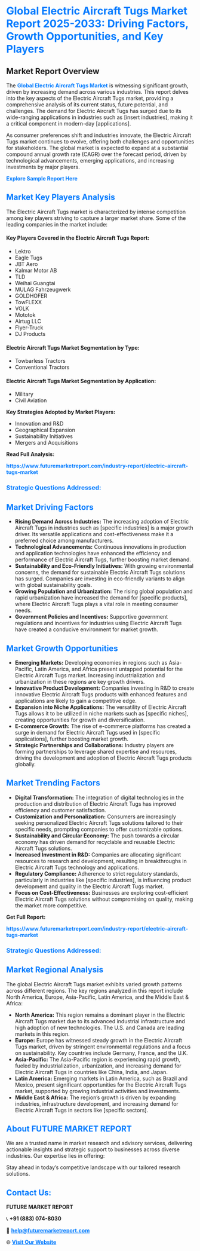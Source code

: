 <h1 style="color: #007BFF;">Global Electric Aircraft Tugs Market Report 2025-2033: Driving Factors, Growth Opportunities, and Key Players</h1>

<section id="overview">
<h2>Market Report Overview</h2>
<p>The <a href="https://www.futuremarketreport.com/industry-report/electric-aircraft-tugs-market" style="color: #007BFF; text-decoration: none;"><strong>Global Electric Aircraft Tugs Market</strong></a> is witnessing significant growth, driven by increasing demand across various industries. This report delves into the key aspects of the Electric Aircraft Tugs market, providing a comprehensive analysis of its current status, future potential, and challenges. The demand for Electric Aircraft Tugs has surged due to its wide-ranging applications in industries such as [insert industries], making it a critical component in modern-day [applications].</p>
<p>As consumer preferences shift and industries innovate, the Electric Aircraft Tugs market continues to evolve, offering both challenges and opportunities for stakeholders. The global market is expected to expand at a substantial compound annual growth rate (CAGR) over the forecast period, driven by technological advancements, emerging applications, and increasing investments by major players.</p>
</section>

<section id="overview">
<p><a href="https://www.futuremarketreport.com/request-sample/reportId=28161" style="color: #007BFF; text-decoration: none;"><strong>Explore Sample Report Here</strong></a></p>
</section>

<section id="key-players">
<h2 style="color: #007BFF;">Market Key Players Analysis</h2>
<p>The Electric Aircraft Tugs market is characterized by intense competition among key players striving to capture a larger market share. Some of the leading companies in the market include:</p>
<h4>Key Players Covered in the Electric Aircraft Tugs Report:</h4>
<ul><li>Lektro</li><li>Eagle Tugs</li><li>JBT Aero</li><li>Kalmar Motor AB</li><li>TLD</li><li>Weihai Guangtai</li><li>MULAG Fahrzeugwerk</li><li>GOLDHOFER</li><li>TowFLEXX</li><li>VOLK</li><li>Mototok</li><li>Airtug LLC</li><li>Flyer-Truck</li><li>DJ Products</li></ul>
<h4>Electric Aircraft Tugs Market Segmentation by Type:</h4>
<ul><li>Towbarless Tractors</li><li>Conventional Tractors</li></ul>

<h4>Electric Aircraft Tugs Market Segmentation by Application:</h4>
<ul><li>Military</li><li>Civil Aviation</li></ul>
<p><strong>Key Strategies Adopted by Market Players:</strong></p>
<ul>
<li>Innovation and R&D</li>
<li>Geographical Expansion</li>
<li>Sustainability Initiatives</li>
<li>Mergers and Acquisitions</li>
</ul>
</section>

<section>
<p><strong>Read Full Analysis: </strong></p><a href="https://www.futuremarketreport.com/industry-report/electric-aircraft-tugs-market" style="color: #007BFF; text-decoration: none;"><strong>https://www.futuremarketreport.com/industry-report/electric-aircraft-tugs-market</strong></a>
<h3 style="color: #007BFF;">Strategic Questions Addressed:</h3>
</section>

<section id="driving-factors">
<h2 style="color: #007BFF;">Market Driving Factors</h2>
<ul>
<li><strong>Rising Demand Across Industries:</strong> The increasing adoption of Electric Aircraft Tugs in industries such as [specific industries] is a major growth driver. Its versatile applications and cost-effectiveness make it a preferred choice among manufacturers.</li>
<li><strong>Technological Advancements:</strong> Continuous innovations in production and application technologies have enhanced the efficiency and performance of Electric Aircraft Tugs, further boosting market demand.</li>
<li><strong>Sustainability and Eco-Friendly Initiatives:</strong> With growing environmental concerns, the demand for sustainable Electric Aircraft Tugs solutions has surged. Companies are investing in eco-friendly variants to align with global sustainability goals.</li>
<li><strong>Growing Population and Urbanization:</strong> The rising global population and rapid urbanization have increased the demand for [specific products], where Electric Aircraft Tugs plays a vital role in meeting consumer needs.</li>
<li><strong>Government Policies and Incentives:</strong> Supportive government regulations and incentives for industries using Electric Aircraft Tugs have created a conducive environment for market growth.</li>
</ul>
</section>

<section id="growth-opportunities">
<h2 style="color: #007BFF;">Market Growth Opportunities</h2>
<ul>
<li><strong>Emerging Markets:</strong> Developing economies in regions such as Asia-Pacific, Latin America, and Africa present untapped potential for the Electric Aircraft Tugs market. Increasing industrialization and urbanization in these regions are key growth drivers.</li>
<li><strong>Innovative Product Development:</strong> Companies investing in R&D to create innovative Electric Aircraft Tugs products with enhanced features and applications are likely to gain a competitive edge.</li>
<li><strong>Expansion into Niche Applications:</strong> The versatility of Electric Aircraft Tugs allows it to be utilized in niche markets such as [specific niches], creating opportunities for growth and diversification.</li>
<li><strong>E-commerce Growth:</strong> The rise of e-commerce platforms has created a surge in demand for Electric Aircraft Tugs used in [specific applications], further boosting market growth.</li>
<li><strong>Strategic Partnerships and Collaborations:</strong> Industry players are forming partnerships to leverage shared expertise and resources, driving the development and adoption of Electric Aircraft Tugs products globally.</li>
</ul>
</section>

<section id="trending-factors">
<h2 style="color: #007BFF;">Market Trending Factors</h2>
<ul>
<li><strong>Digital Transformation:</strong> The integration of digital technologies in the production and distribution of Electric Aircraft Tugs has improved efficiency and customer satisfaction.</li>
<li><strong>Customization and Personalization:</strong> Consumers are increasingly seeking personalized Electric Aircraft Tugs solutions tailored to their specific needs, prompting companies to offer customizable options.</li>
<li><strong>Sustainability and Circular Economy:</strong> The push towards a circular economy has driven demand for recyclable and reusable Electric Aircraft Tugs solutions.</li>
<li><strong>Increased Investment in R&D:</strong> Companies are allocating significant resources to research and development, resulting in breakthroughs in Electric Aircraft Tugs technology and applications.</li>
<li><strong>Regulatory Compliance:</strong> Adherence to strict regulatory standards, particularly in industries like [specific industries], is influencing product development and quality in the Electric Aircraft Tugs market.</li>
<li><strong>Focus on Cost-Effectiveness:</strong> Businesses are exploring cost-efficient Electric Aircraft Tugs solutions without compromising on quality, making the market more competitive.</li>
</ul>
</section>

<section>
<p><strong>Get Full Report: </strong></p><a href="https://www.futuremarketreport.com/industry-report/electric-aircraft-tugs-market" style="color: #007BFF; text-decoration: none;"><strong>https://www.futuremarketreport.com/industry-report/electric-aircraft-tugs-market</strong></a>
<h3 style="color: #007BFF;">Strategic Questions Addressed:</h3>
</section>


<section id="regional-analysis">
<h2 style="color: #007BFF;">Market Regional Analysis</h2>
<p>The global Electric Aircraft Tugs market exhibits varied growth patterns across different regions. The key regions analyzed in this report include North America, Europe, Asia-Pacific, Latin America, and the Middle East & Africa:</p>
<ul>
<li><strong>North America:</strong> This region remains a dominant player in the Electric Aircraft Tugs market due to its advanced industrial infrastructure and high adoption of new technologies. The U.S. and Canada are leading markets in this region.</li>
<li><strong>Europe:</strong> Europe has witnessed steady growth in the Electric Aircraft Tugs market, driven by stringent environmental regulations and a focus on sustainability. Key countries include Germany, France, and the U.K.</li>
<li><strong>Asia-Pacific:</strong> The Asia-Pacific region is experiencing rapid growth, fueled by industrialization, urbanization, and increasing demand for Electric Aircraft Tugs in countries like China, India, and Japan.</li>
<li><strong>Latin America:</strong> Emerging markets in Latin America, such as Brazil and Mexico, present significant opportunities for the Electric Aircraft Tugs market, supported by growing industrial activities and investments.</li>
<li><strong>Middle East & Africa:</strong> The region’s growth is driven by expanding industries, infrastructure development, and increasing demand for Electric Aircraft Tugs in sectors like [specific sectors].</li>
</ul>
</section>

<footer>
<h2 style="color: #007BFF;">About FUTURE MARKET REPORT</h2>
<p>We are a trusted name in market research and advisory services, delivering actionable insights and strategic support to businesses across diverse industries. Our expertise lies in offering:</p>

<p>Stay ahead in today’s competitive landscape with our tailored research solutions.</p>

<h2 style="color: #007BFF;">Contact Us:</h2>
<p><strong>FUTURE MARKET REPORT</strong></p>
<p>📞 <strong>+91 (883) 074-8030</strong></p>
<p>📧 <strong><a href="mailto:help@futuremarketreport.com" style="color: #007BFF;">help@futuremarketreport.com</a></strong></p>
<p>🌐 <strong><a href="https://www.futuremarketreport.com/" style="color: #007BFF;">Visit Our Website</a></strong></p>
</footer>